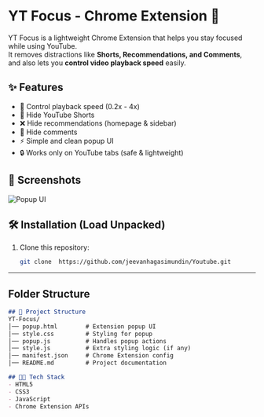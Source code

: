 # YT Focus - Chrome Extension 🎯

YT Focus is a lightweight Chrome Extension that helps you stay focused while using YouTube.  
It removes distractions like **Shorts, Recommendations, and Comments**, and also lets you **control video playback speed** easily.  

## ✨ Features
- 🎥 Control playback speed (0.2x - 4x)
- 🚫 Hide YouTube Shorts
- ❌ Hide recommendations (homepage & sidebar)
- 💬 Hide comments
- ⚡ Simple and clean popup UI
- 🔒 Works only on YouTube tabs (safe & lightweight)

## 📸 Screenshots
![Popup UI](D:\YT\YT\Screenshots\image.png)


## 🛠 Installation (Load Unpacked)
1. Clone this repository:
   ```bash
   git clone  https://github.com/jeevanhagasimundin/Youtube.git


---

## **Folder Structure**  
```markdown
## 📂 Project Structure
YT-Focus/
│── popup.html        # Extension popup UI
│── style.css         # Styling for popup
│── popup.js          # Handles popup actions
│── style.js          # Extra styling logic (if any)
│── manifest.json     # Chrome Extension config
│── README.md         # Project documentation

## 🧑‍💻 Tech Stack
- HTML5
- CSS3
- JavaScript
- Chrome Extension APIs


